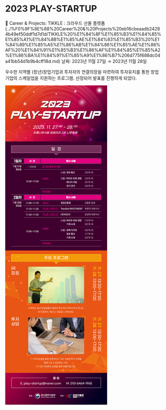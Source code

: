 # 2023 PLAY-STARTUP

🎈 Career & Projects: TIKKLE : 크라우드 선물 플랫폼 (../%F0%9F%8E%88%20Career%20&%20Projects%20eb16cbeaadb24284b49ef50ddf1d7d1d/TIKKLE%20%E1%84%8F%E1%85%B3%E1%84%85%E1%85%A1%E1%84%8B%E1%85%AE%E1%84%83%E1%85%B3%20%E1%84%89%E1%85%A5%E1%86%AB%E1%84%86%E1%85%AE%E1%86%AF%20%E1%84%91%E1%85%B3%E1%86%AF%E1%84%85%E1%85%A2%E1%86%BA%E1%84%91%E1%85%A9%E1%86%B7%206d775f688dc04a41bb54d1b9b4cff18d.md)
날짜: 2023년 11월 27일 → 2023년 11월 28일

우수한 지역별 (청년)창업기업과 투자자의 연결의장을 마련하여 투자유치를 통한 창업기업의 스케일업을 지원하는 프로그램. 선정되어 발표를 진행하게 되었다. 

![2023플레이 스타트업.jpeg](2023%20PLAY-STARTUP%20b0c50241606143e5966e2146891e97b0/2023%25E1%2584%2591%25E1%2585%25B3%25E1%2586%25AF%25E1%2584%2585%25E1%2585%25A6%25E1%2584%258B%25E1%2585%25B5_%25E1%2584%2589%25E1%2585%25B3%25E1%2584%2590%25E1%2585%25A1%25E1%2584%2590%25E1%2585%25B3%25E1%2584%258B%25E1%2585%25A5%25E1%2586%25B8.jpeg)